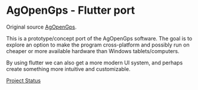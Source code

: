 # AgOpenGps - Flutter port

Original source [AgOpenGps](https://github.com/farmerbriantee/AgOpenGPS).

This is a prototype/concept port of the AgOpenGps software. The goal is to explore an option to
make the program cross-platform and possibly run on cheaper or more available hardware than Windows tablets/computers.

By using flutter we can also get a more modern UI system, and
perhaps create something more intuitive and customizable.

[Project Status](project_status.md)
